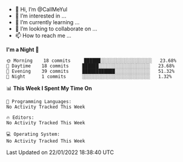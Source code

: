 - 👋 Hi, I’m @CallMeYul
- 👀 I’m interested in ...
- 🌱 I’m currently learning ...
- 💞️ I’m looking to collaborate on ...
- 📫 How to reach me ...

<!---
CallMeYul/CallMeYul is a ✨ special ✨ repository because its `README.md` (this file) appears on your GitHub profile.
You can click the Preview link to take a look at your changes.
--->

<!--START_SECTION:waka-->
**I'm a Night 🦉** 

```text
🌞 Morning    18 commits     ██████░░░░░░░░░░░░░░░░░░░   23.68% 
🌆 Daytime    18 commits     ██████░░░░░░░░░░░░░░░░░░░   23.68% 
🌃 Evening    39 commits     ████████████░░░░░░░░░░░░░   51.32% 
🌙 Night      1 commits      ░░░░░░░░░░░░░░░░░░░░░░░░░   1.32%

```


📊 **This Week I Spent My Time On** 

```text
💬 Programming Languages: 
No Activity Tracked This Week

🔥 Editors: 
No Activity Tracked This Week

💻 Operating System: 
No Activity Tracked This Week

```


 Last Updated on 22/01/2022 18:38:40 UTC
<!--END_SECTION:waka-->
